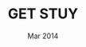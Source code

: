 ---
layout: project
title: GET STUY
cat: mix category-2
order: 9
date: Mar 2014
img: ../res/img/portimg/GET_STUY/GET_STUY.png
---